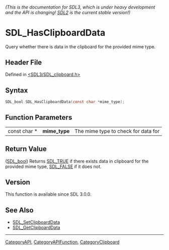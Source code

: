 ###### (This is the documentation for SDL3, which is under heavy development and the API is changing! [SDL2](https://wiki.libsdl.org/SDL2/) is the current stable version!)
# SDL_HasClipboardData

Query whether there is data in the clipboard for the provided mime type.

## Header File

Defined in [<SDL3/SDL_clipboard.h>](https://github.com/libsdl-org/SDL/blob/main/include/SDL3/SDL_clipboard.h)

## Syntax

```c
SDL_bool SDL_HasClipboardData(const char *mime_type);
```

## Function Parameters

|              |               |                                     |
| ------------ | ------------- | ----------------------------------- |
| const char * | **mime_type** | The mime type to check for data for |

## Return Value

([SDL_bool](SDL_bool)) Returns [SDL_TRUE](SDL_TRUE) if there exists data in
clipboard for the provided mime type, [SDL_FALSE](SDL_FALSE) if it does
not.

## Version

This function is available since SDL 3.0.0.

## See Also

- [SDL_SetClipboardData](SDL_SetClipboardData)
- [SDL_GetClipboardData](SDL_GetClipboardData)

----
[CategoryAPI](CategoryAPI), [CategoryAPIFunction](CategoryAPIFunction), [CategoryClipboard](CategoryClipboard)

